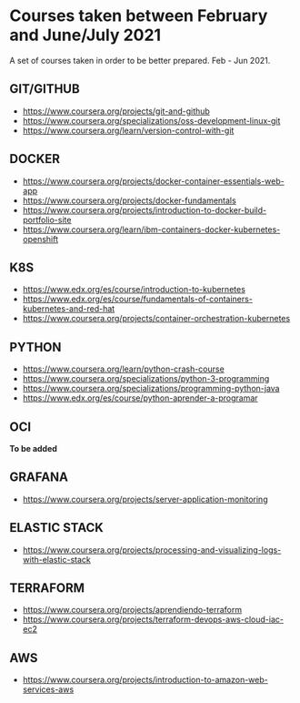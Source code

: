 # Courses taken between February and June/July 2021  

A set of courses taken in order to be better prepared. Feb - Jun 2021.  


## GIT/GITHUB

* https://www.coursera.org/projects/git-and-github  
* https://www.coursera.org/specializations/oss-development-linux-git  
* https://www.coursera.org/learn/version-control-with-git    

## DOCKER

* https://www.coursera.org/projects/docker-container-essentials-web-app   
* https://www.coursera.org/projects/docker-fundamentals  
* https://www.coursera.org/projects/introduction-to-docker-build-portfolio-site  
* https://www.coursera.org/learn/ibm-containers-docker-kubernetes-openshift  


## K8S

* https://www.edx.org/es/course/introduction-to-kubernetes  
* https://www.edx.org/es/course/fundamentals-of-containers-kubernetes-and-red-hat  
* https://www.coursera.org/projects/container-orchestration-kubernetes    

## PYTHON

* https://www.coursera.org/learn/python-crash-course  
* https://www.coursera.org/specializations/python-3-programming  
* https://www.coursera.org/specializations/programming-python-java     
* https://www.edx.org/es/course/python-aprender-a-programar   


## OCI
__To be added__  

## GRAFANA  

* https://www.coursera.org/projects/server-application-monitoring   


## ELASTIC STACK  

* https://www.coursera.org/projects/processing-and-visualizing-logs-with-elastic-stack   

## TERRAFORM  

* https://www.coursera.org/projects/aprendiendo-terraform  
* https://www.coursera.org/projects/terraform-devops-aws-cloud-iac-ec2    

## AWS    

* https://www.coursera.org/projects/introduction-to-amazon-web-services-aws   
